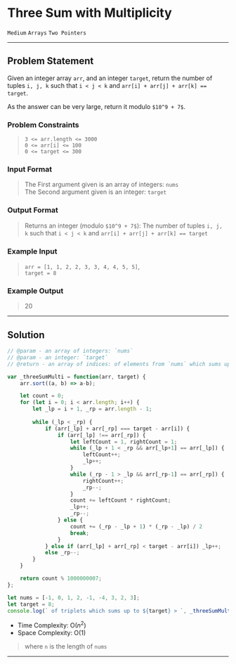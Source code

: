 # Three Sum with Multiplicity

`Medium`
`Arrays`
`Two Pointers`

----------

## Problem Statement

Given an integer array `arr`, and an integer `target`, return the number of tuples `i, j, k` such that `i < j < k` and `arr[i] + arr[j] + arr[k] == target`.

As the answer can be very large, return it modulo `$10^9 + 7$`.

### Problem Constraints

> `3 <= arr.length <= 3000`  
`0 <= arr[i] <= 100`  
`0 <= target <= 300`

### Input Format

> The First argument given is an array of integers: `nums`  
The Second argument given is an integer: `target`

### Output Format

> Returns an integer (modulo `$10^9 + 7$`): The number of tuples `i, j, k` such that `i < j < k` and `arr[i] + arr[j] + arr[k] == target`

### Example Input

> `arr = [1, 1, 2, 2, 3, 3, 4, 4, 5, 5]`,  
`target = 8`

### Example Output

> 20

----------

## Solution

```javascript
// @param - an array of integers: `nums`  
// @param - an integer: `target`
// @return - an array of indices: of elements from `nums` which sums up to the `target`

var _threeSumMulti = function(arr, target) {
    arr.sort((a, b) => a-b); 

    let count = 0;
    for (let i = 0; i < arr.length; i++) {
        let _lp = i + 1, _rp = arr.length - 1;
        
        while (_lp < _rp) {
            if (arr[_lp] + arr[_rp] === target - arr[i]) {
                if (arr[_lp] !== arr[_rp]) {
                    let leftCount = 1, rightCount = 1;
                    while (_lp + 1 < _rp && arr[_lp+1] == arr[_lp]) {
                        leftCount++;
                        _lp++;
                    }
                    while (_rp - 1 > _lp && arr[_rp-1] == arr[_rp]) {
                        rightCount++;
                        _rp--;
                    }
                    count += leftCount * rightCount;
                    _lp++;
                    _rp--;
                } else {
                    count += (_rp - _lp + 1) * (_rp - _lp) / 2
                    break;
                }
            } else if (arr[_lp] + arr[_rp] < target - arr[i]) _lp++;
            else _rp--;
        }
    }

    return count % 1000000007;
};

let nums = [-1, 0, 1, 2, -1, -4, 3, 2, 3];
let target = 8;
console.log(` of triplets which sums up to ${target} > `, _threeSumMulti(nums, target));
```

- Time Complexity: O($n^2$)
- Space Complexity: O($1$)

> where `n` is the length of `nums`

----------
